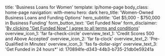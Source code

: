 title: 'Business Loans for Women'
template: lp/home-page
body_class: home-page
navigation: with-menu
hero: dark
hero_title: 'Women-Owned Business Loans and Funding Options'
hero_subtitle: 'Get $5,000 - $750,000 in Business Funding'
form_button_text: 'Get Funded Now'
form_disclaimer: '<a href="/terms-of-use" target="_blank">By clicking "Get Funded Now" I agree to all <span>terms and conditions</span></a>'
overview_icon_1: 'far fa-check-circle'
overview_text_1: 'Credit Scores 500 and Above Accepted'
overview_icon_2: 'far fa-clock'
overview_text_2: 'Pre-Qualified in Minutes'
overview_icon_3: 'fas fa-dollar-sign'
overview_text_3: 'Get Funded in 24 hours*'
id: 170894fe-d343-44b3-b735-21db0e59241a
